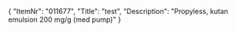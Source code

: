 {
  "ItemNr": "011677",
  "Title": "test",
  "Description": "Propyless, kutan emulsion 200 mg/g (med pump)"
}